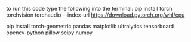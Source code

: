 to run this code type the following into the terminal:
pip install torch torchvision torchaudio --index-url https://download.pytorch.org/whl/cpu

pip install torch-geometric pandas matplotlib ultralytics tensorboard opencv-python pillow scipy numpy
